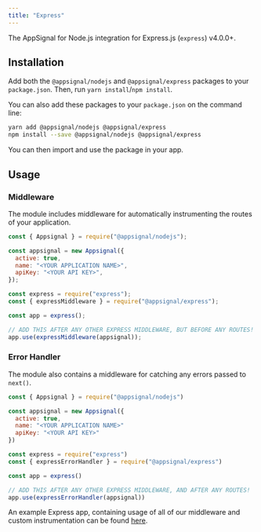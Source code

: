 ```yaml
---
title: "Express"
---
```


The AppSignal for Node.js integration for Express.js (`express`) v4.0.0+.

## Installation

Add both the `@appsignal/nodejs` and `@appsignal/express` packages to your `package.json`. Then, run `yarn install`/`npm install`.

You can also add these packages to your `package.json` on the command line:

```bash
yarn add @appsignal/nodejs @appsignal/express
npm install --save @appsignal/nodejs @appsignal/express
```

You can then import and use the package in your app.

## Usage

### Middleware

The module includes middleware for automatically instrumenting the routes of your application.

```js
const { Appsignal } = require("@appsignal/nodejs");

const appsignal = new Appsignal({
  active: true,
  name: "<YOUR APPLICATION NAME>",
  apiKey: "<YOUR API KEY>",
});

const express = require("express");
const { expressMiddleware } = require("@appsignal/express");

const app = express();

// ADD THIS AFTER ANY OTHER EXPRESS MIDDLEWARE, BUT BEFORE ANY ROUTES!
app.use(expressMiddleware(appsignal));
```

### Error Handler

The module also contains a middleware for catching any errors passed to `next()`.

```js
const { Appsignal } = require("@appsignal/nodejs")

const appsignal = new Appsignal({
  active: true,
  name: "<YOUR APPLICATION NAME>"
  apiKey: "<YOUR API KEY>"
})

const express = require("express")
const { expressErrorHandler } = require("@appsignal/express")

const app = express()

// ADD THIS AFTER ANY OTHER EXPRESS MIDDLEWARE, AND AFTER ANY ROUTES!
app.use(expressErrorHandler(appsignal))
```

An example Express app, containing usage of all of our middleware and custom instrumentation can be found [here](https://github.com/appsignal/appsignal-examples/tree/express).
